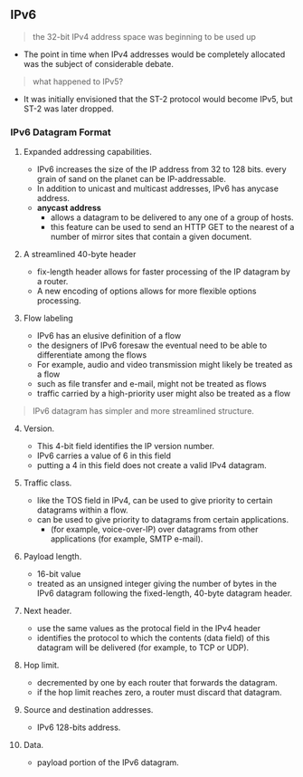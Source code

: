 ## IPv6
> the 32-bit IPv4 address space was beginning to be used up

- The point in time when IPv4 addresses would be completely allocated was the subject of considerable debate. 

> what happened to IPv5?
- It was initially envisioned that the ST-2 protocol would become IPv5, but ST-2 was later dropped.

### IPv6 Datagram Format

1. Expanded addressing capabilities.
   - IPv6 increases the size of the IP address from 32 to 128 bits. every grain of sand on the planet can be IP-addressable.
   - In addition to unicast and multicast addresses, IPv6 has anycase address.
   - **anycast address**
     - allows a datagram to be delivered to any one of a group of hosts.
     - this feature can be used to send an HTTP GET to the nearest of a number of mirror sites that contain a given document.

2. A streamlined 40-byte header
   - fix-length header allows for faster processing of the IP datagram by a router.
   - A new encoding of options allows for more flexible options processing.
   
3. Flow labeling
   - IPv6 has an elusive definition of a flow
   - the designers of IPv6 foresaw the eventual need to be able to differentiate among the flows
   - For example, audio and video transmission might likely be treated as a flow
   - such as file transfer and e-mail, might not be treated as flows
   - traffic carried by a high-priority user might also be treated as a flow
   
> IPv6 datagram has simpler and more streamlined structure.

4. Version.
   - This 4-bit field identifies the IP version number.
   - IPv6 carries a value of 6 in this field
   - putting a 4 in this field does not create a valid IPv4 datagram.

5. Traffic class.
   - like the TOS field in IPv4, can be used to give priority to certain datagrams within a flow.
   - can be used to give priority to datagrams from certain applications.
     - (for example, voice-over-IP) over datagrams from other applications (for example, SMTP e-mail).

6. Payload length.
   - 16-bit value
   - treated as an unsigned integer giving the number of bytes in the IPv6 datagram following the fixed-length, 40-byte datagram header.

7. Next header.
   - use the same values as the protocal field in the IPv4 header
   - identifies the protocol to which the contents (data field) of this datagram will be delivered (for example, to TCP or UDP).

8. Hop limit.
   - decremented by one by each router that forwards the datagram.
   - if the hop limit reaches zero, a router must discard that datagram.
   
9. Source and destination addresses.
   - IPv6 128-bits address.

10. Data.
    - payload portion of the IPv6 datagram.
    

